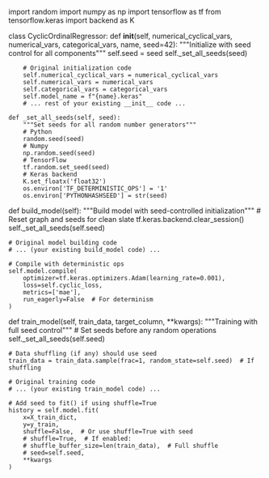 import random
import numpy as np
import tensorflow as tf
from tensorflow.keras import backend as K

class CyclicOrdinalRegressor:
    def __init__(self, numerical_cyclical_vars, numerical_vars, categorical_vars, name, seed=42):
        """Initialize with seed control for all components"""
        self.seed = seed
        self._set_all_seeds(seed)
        
        # Original initialization code
        self.numerical_cyclical_vars = numerical_cyclical_vars
        self.numerical_vars = numerical_vars
        self.categorical_vars = categorical_vars
        self.model_name = f"{name}.keras"
        # ... rest of your existing __init__ code ...

    def _set_all_seeds(self, seed):
        """Set seeds for all random number generators"""
        # Python
        random.seed(seed)
        # Numpy
        np.random.seed(seed)
        # TensorFlow
        tf.random.set_seed(seed)
        # Keras backend
        K.set_floatx('float32')
        os.environ['TF_DETERMINISTIC_OPS'] = '1'
        os.environ['PYTHONHASHSEED'] = str(seed)

def build_model(self):
    """Build model with seed-controlled initialization"""
    # Reset graph and seeds for clean slate
    tf.keras.backend.clear_session()
    self._set_all_seeds(self.seed)
    
    # Original model building code
    # ... (your existing build_model code) ...
    
    # Compile with deterministic ops
    self.model.compile(
        optimizer=tf.keras.optimizers.Adam(learning_rate=0.001),
        loss=self.cyclic_loss,
        metrics=['mae'],
        run_eagerly=False  # For determinism
    )

def train_model(self, train_data, target_column, **kwargs):
    """Training with full seed control"""
    # Set seeds before any random operations
    self._set_all_seeds(self.seed)
    
    # Data shuffling (if any) should use seed
    train_data = train_data.sample(frac=1, random_state=self.seed)  # If shuffling
    
    # Original training code
    # ... (your existing train_model code) ...
    
    # Add seed to fit() if using shuffle=True
    history = self.model.fit(
        x=X_train_dict,
        y=y_train,
        shuffle=False,  # Or use shuffle=True with seed
        # shuffle=True,  # If enabled:
        # shuffle_buffer_size=len(train_data),  # Full shuffle
        # seed=self.seed,
        **kwargs
    )
